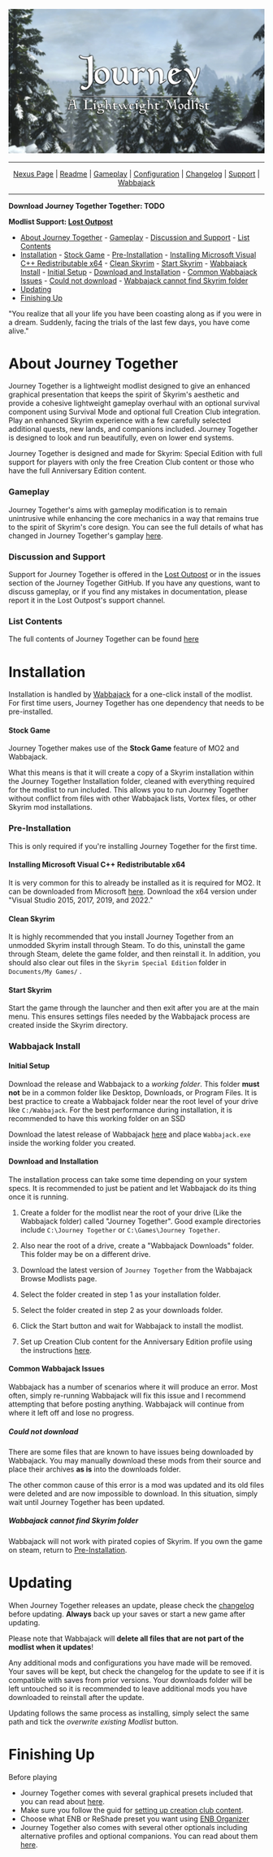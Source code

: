 <a href="https://raw.githubusercontent.com/Lost-Outpost/journey-together/main/images/Jourmby.png"><img src="/images/Journey Banner3.webp" target="_blank"></a>

---

<p align="center">
<a href="https://www.nexusmods.com/skyrimspecialedition/mods/65229"?>Nexus Page</a> | <a href="https://github.com/Lost-Outpost/journey-together/blob/main/README.md"?>Readme</a> | <a href= "https://github.com/Lost-Outpost/journey-together/blob/main/GAMEPLAY.md"?>Gameplay</a> | <a href= "https://github.com/Lost-Outpost/journey-together/blob/main/CONFIGURATION.md"?>Configuration</a> | <a href="https://github.com/Lost-Outpost/journey-together/blob/main/CHANGELOG.md"?>Changelog</a> | <a href="https://github.com/Lost-Outpost/journey-together/blob/main/SUPPORT.md"?>Support</a> | <a href="https://www.wabbajack.org/">Wabbajack</a>
</p>

---

**Download Journey Together Together: TODO**

**Modlist Support: [Lost Outpost](https://discord.gg/WF66mMu)**

- [About Journey Together](#about-journey-together)
		- [Gameplay](#gameplay)
		- [Discussion and Support](#discussion-and-support)
		- [List Contents](#list-contents)
- [Installation](#installation)
			- [Stock Game](#stock-game)
		- [Pre-Installation](#pre-installation)
			- [Installing Microsoft Visual C++ Redistributable x64](#installing-microsoft-visual-c-redistributable-x64)
			- [Clean Skyrim](#clean-skyrim)
			- [Start Skyrim](#start-skyrim)
		- [Wabbajack Install](#wabbajack-install)
			- [Initial Setup](#initial-setup)
			- [Download and Installation](#download-and-installation)
			- [Common Wabbajack Issues](#common-wabbajack-issues)
				- [Could not download](#could-not-download)
				- [Wabbajack cannot find Skyrim folder](#wabbajack-cannot-find-skyrim-folder)
- [Updating](#updating)
- [Finishing Up](#finishing-up)

"You realize that all your life you have been coasting along as if you were in a dream. Suddenly, facing the trials of the last few days, you have come alive."

# About Journey Together

Journey Together is a lightweight modlist designed to give an enhanced graphical presentation that keeps the spirit of Skyrim's aesthetic and provide a cohesive lightweight gameplay overhaul with an optional survival component using Survival Mode and optional full Creation Club integration. Play an enhanced Skyrim experience with a few carefully selected additional quests, new lands, and companions included. Journey Together is designed to look and run beautifully, even on lower end systems.

Journey Together is designed and made for Skyrim: Special Edition with full support for players with only the free Creation Club content or those who have the full Anniversary Edition content.

### Gameplay

Journey Together's aims with gameplay modification is to remain unintrusive while enhancing the core mechanics in a way that remains true to the spirit of Skyrim's core design. You can see the full details of what has changed in Journey Together's gamplay [here](https://github.com/Lost-Outpost/journey-together/blob/main/GAMEPLAY.md).

### Discussion and Support

Support for Journey Together is offered in the [Lost Outpost](https://discord.gg/WF66mMu) or in the issues section of the Journey Together GitHub. If you have any questions, want to discuss gameplay, or if you find any mistakes in documentation, please report it in the Lost Outpost's support channel.

### List Contents

The full contents of Journey Together can be found [here](https://loadorderlibrary.com/lists/journey-together)

# Installation

Installation is handled by [Wabbajack](https://www.wabbajack.org/#/) for a one-click install of the modlist. For first time users, Journey Together has one dependency that needs to be pre-installed.

#### Stock Game
Journey Together makes use of the **Stock Game** feature of MO2 and Wabbajack.

What this means is that it will create a copy of a Skyrim installation within the Journey Together Installation folder, cleaned with everything required for the modlist to run included. This allows you to run Journey Together without conflict from files with other Wabbajack lists, Vortex files, or other Skyrim mod installations.

### Pre-Installation

This is only required if you're installing Journey Together for the first time.

#### Installing Microsoft Visual C++ Redistributable x64

It is very common for this to already be installed as it is required for MO2. It can be downloaded from Microsoft [here](https://docs.microsoft.com/en-us/cpp/windows/latest-supported-vc-redist). Download the x64 version under "Visual Studio 2015, 2017, 2019, and 2022."

#### Clean Skyrim
It is highly recommended that you install Journey Together from an unmodded Skyrim install through Steam. To do this, uninstall the game through Steam, delete the game folder, and then reinstall it. In addition, you should also clear out files in the `Skyrim Special Edition` folder in `Documents/My Games/` .

#### Start Skyrim
Start the game through the launcher and then exit after you are at the main menu. This ensures settings files needed by the Wabbajack process are created inside the Skyrim directory.

### Wabbajack Install

#### Initial Setup
Download the release and Wabbajack to a _working folder_. This folder **must not** be in a common folder like Desktop, Downloads, or Program Files. It is best practice to create a Wabbajack folder near the root level of your drive like `C:/Wabbajack`. For the best performance during installation, it is recommended to have this working folder on an SSD

Download the latest release of Wabbajack [here](https://www.wabbajack.org/#/) and place `Wabbajack.exe` inside the working folder you created.

#### Download and Installation
The installation process can take some time depending on your system specs. It is recommended to just be patient and let Wabbajack do its thing once it is running.

1. Create a folder for the modlist near the root of your drive (Like the Wabbajack folder) called "Journey Together". Good example directories include `C:\Journey Together` or `C:\Games\Journey Together`.
  
2. Also near the root of a drive, create a "Wabbajack Downloads" folder. This folder may be on a different drive.
  
3. Download the latest version of `Journey Together` from the Wabbajack Browse Modlists page.
  
4. Select the folder created in step 1 as your installation folder.
  
5. Select the folder created in step 2 as your downloads folder.
  
6. Click the Start button and wait for Wabbajack to install the modlist.

7. Set up Creation Club content for the Anniversary Edition profile using the instructions [here](https://github.com/Lost-Outpost/journey-together/blob/main/CONFIGURATION.md#anniversary-edition).
  

#### Common Wabbajack Issues
Wabbajack has a number of scenarios where it will produce an error. Most often, simply re-running Wabbajack will fix this issue and I recommend attempting that before posting anything. Wabbajack will continue from where it left off and lose no progress.

##### Could not download
There are some files that are known to have issues being downloaded by Wabbajack. You may manually download these mods from their source and place their archives **as is** into the downloads folder.

The other common cause of this error is a mod was updated and its old files were deleted and are now impossible to download. In this situation, simply wait until Journey Together has been updated.

##### Wabbajack cannot find Skyrim folder
Wabbajack will not work with pirated copies of Skyrim. If you own the game on steam, return to [Pre-Installation](#pre-installation).

# Updating
When Journey Together releases an update, please check the [changelog](https://github.com/Lost-Outpost/journey-together/blob/main/CHANGELOG.md) before updating. **Always** back up your saves or start a new game after updating.

Please note that Wabbajack will **delete all files that are not part of the modlist when it updates**! 

Any additional mods and configurations you have made will be removed. Your saves will be kept, but check the changelog for the update to see if it is compatible with saves from prior versions. Your downloads folder will be left untouched so it is recommended to leave additional mods you have downloaded to reinstall after the update.

Updating follows the same process as installing, simply select the same path and tick the _overwrite existing Modlist_ button.

# Finishing Up
Before playing
- Journey Together comes with several graphical presets included that you can read about [here](https://github.com/Lost-Outpost/journey-together/blob/main/CONFIGURATION.md#graphics-options).
- Make sure you follow the guid for [setting up creation club content](https://github.com/Lost-Outpost/journey-together/blob/main/CONFIGURATION.md#anniversary-edition).
- Choose what ENB or ReShade preset you want using [ENB Organizer](https://github.com/Lost-Outpost/journey-together/blob/main/CONFIGURATION.md#enb-organizer)
- Journey Together also comes with several other optionals including alternative profiles and optional companions. You can read about them [here](https://github.com/Lost-Outpost/journey-together/blob/main/CONFIGURATION.md#optionals).
